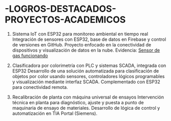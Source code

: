 # -LOGROS-DESTACADOS-PROYECTOS-ACADEMICOS
1.	Sistema IoT con ESP32 para monitoreo ambiental en tiempo real
Integración de sensores con ESP32, base de datos en Firebase y control de versiones en GitHub. Proyecto enfocado en la conectividad de dispositivos y visualización de datos en la nube.
Evidencia:
[Sensor de gas funcionando](https://github.com/johan224868/tu-repo/blob/main/img/mq.png)

3.	Clasificadora por colorimetría con PLC y sistemas SCADA, integrada con ESP32
Desarrollo de una solución automatizada para clasificación de objetos por color usando sensores, controladores lógicos programables y visualización mediante interfaz SCADA. Complementado con ESP32 para conectividad remota.
4.	Recalibración de planta con máquina universal de ensayos
Intervención técnica en planta para diagnóstico, ajuste y puesta a punto de maquinaria de ensayo de materiales. Desarrollo de lógica de control y automatización en TIA Portal (Siemens).
